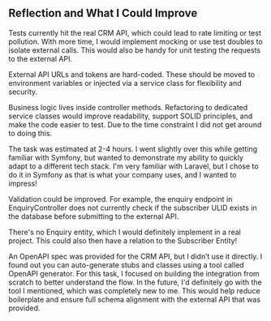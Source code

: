 ## Reflection and What I Could Improve

Tests currently hit the real CRM API, which could lead to rate limiting or test pollution. With more time, I would implement mocking or use test doubles to isolate external calls. This would also be handy for unit testing the requests to the external API.

External API URLs and tokens are hard-coded. These should be moved to environment variables or injected via a service class for flexibility and security.

Business logic lives inside controller methods. Refactoring to dedicated service classes would improve readability, support SOLID principles, and make the code easier to test. Due to the time constraint I did not get around to doing this.

The task was estimated at 2-4 hours. I went slightly over this while getting familiar with Symfony, but wanted to demonstrate my ability to quickly adapt to a different tech stack. I'm very familiar with Laravel, but I chose to do it in Symfony as that is what your company uses, and I wanted to impress!

Validation could be improved. For example, the enquiry endpoint in EnquiryController does not currently check if the subscriber ULID exists in the database before submitting to the external API.

There's no Enquiry entity, which I would definitely implement in a real project. This could also then have a relation to the Subscriber Entity!

An OpenAPI spec was provided for the CRM API, but I didn’t use it directly. I found out you can auto-generate stubs and classes using a tool called OpenAPI generator. For this task, I focused on building the integration from scratch to better understand the flow. In the future, I'd definitely go with the tool I mentioned, which was completely new to me. This would help reduce boilerplate and ensure full schema alignment with the external API that was provided.
